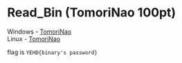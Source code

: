 # Read_Bin (TomoriNao 100pt)

Windows - [TomoriNao](./Windows/TomoriNao)  
Linux - [TomoriNao](./Linux/TomoriNao)  

flag is ```YEHD{binary's password}```